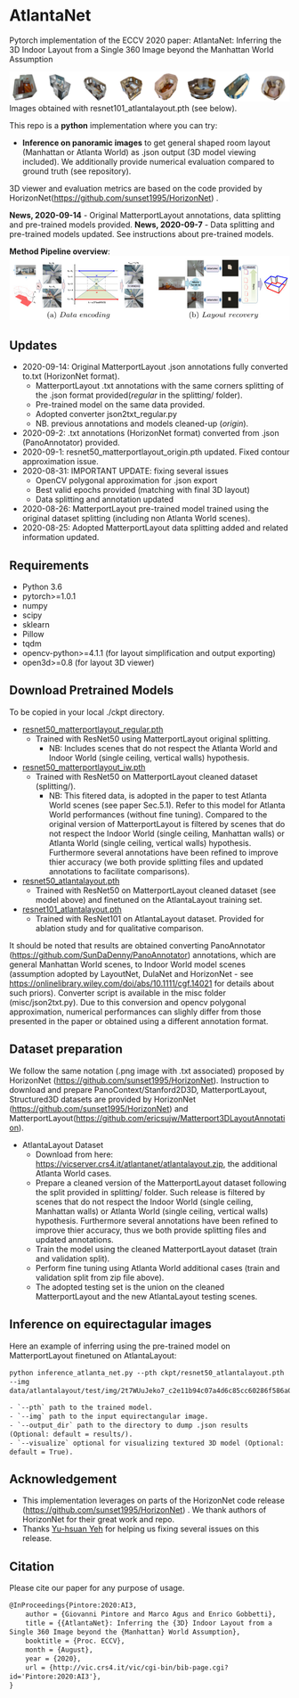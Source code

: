 # AtlantaNet
Pytorch implementation of the ECCV 2020 paper: AtlantaNet: Inferring the 3D Indoor Layout from a Single 360 Image beyond the Manhattan World Assumption

![](assets/teaser.jpg)
Images obtained with resnet101_atlantalayout.pth (see below).

This repo is a **python** implementation where you can try:
- **Inference on panoramic images** to get general shaped room layout (Manhattan or Atlanta World) as .json output (3D model viewing included).
We additionally provide numerical evaluation compared to ground truth (see repository).

3D viewer and evaluation metrics are based on the code provided by HorizonNet(https://github.com/sunset1995/HorizonNet) .

**News, 2020-09-14** - Original MatterportLayout annotations, data splitting and pre-trained models provided.
**News, 2020-09-7** - Data splitting and pre-trained models updated. See instructions about pre-trained models.

**Method Pipeline overview**:
![](assets/overview.jpg)

## Updates
* 2020-09-14: Original MatterportLayout .json annotations fully converted to.txt (HorizonNet format).
	- MatterportLayout .txt annotations with the same corners splitting of the .json format provided(_regular_ in the splitting/ folder).
	- Pre-trained model on the same data provided.
	- Adopted converter json2txt_regular.py
	- NB. previous annotations and models cleaned-up (_origin_).
* 2020-09-2: .txt annotations (HorizonNet format) converted from .json (PanoAnnotator) provided. 
* 2020-09-1: resnet50_matterportlayout_origin.pth updated. Fixed contour approximation issue.
* 2020-08-31: IMPORTANT UPDATE: fixing several issues
	- OpenCV polygonal approximation for .json export
	- Best valid epochs provided (matching with final 3D layout)
	- Data splitting and annotation updated
* 2020-08-26: MatterportLayout pre-trained model trained using the original dataset splitting (including non Atlanta World scenes).
* 2020-08-25: Adopted MatterportLayout data splitting added and related information updated.


## Requirements
- Python 3.6
- pytorch>=1.0.1
- numpy
- scipy
- sklearn
- Pillow
- tqdm
- opencv-python>=4.1.1 (for layout simplification and output exporting)
- open3d>=0.8 (for layout 3D viewer)

## Download Pretrained Models
To be copied in your local ./ckpt directory.
- [resnet50_matterportlayout_regular.pth](https://vicserver.crs4.it/atlantanet/resnet50_matterportlayout_regular.pth)
    - Trained with ResNet50 using MatterportLayout original splitting.  
	    - NB: Includes scenes that do not respect the Atlanta World and Indoor World (single ceiling, vertical walls) hypothesis.
- [resnet50_matterportlayout_iw.pth](https://vicserver.crs4.it/atlantanet/resnet50_matterportlayout_iw.pth)
    - Trained with ResNet50 on MatterportLayout cleaned dataset (splitting/). 
	    - NB: This fitered data, is adopted in the paper to test Atlanta World scenes (see paper Sec.5.1). 
		Refer to this model for Atlanta World performances (without fine tuning).
		Compared to the original version of MatterportLayout is filtered by scenes that do not respect the Indoor World (single ceiling, Manhattan walls) or Atlanta World (single ceiling, vertical walls) hypothesis.
		Furthermore several annotations have been refined to improve thier accuracy (we both provide splitting files and updated annotations to facilitate comparisons).
- [resnet50_atlantalayout.pth](https://vicserver.crs4.it/atlantanet/resnet50_atlantalayout.pth)
    - Trained with ResNet50 on MatterportLayout cleaned dataset (see model above) and finetuned on the AtlantaLayout training set.
- [resnet101_atlantalayout.pth](https://vicserver.crs4.it/atlantanet/resnet101_atlantalayout.pth)
    - Trained with ResNet101 on AtlantaLayout dataset. Provided for ablation study and for qualitative comparison.

It should be noted that results are obtained converting PanoAnnotator (https://github.com/SunDaDenny/PanoAnnotator) annotations, which are general Manhattan World scenes, to Indoor World model scenes (assumption adopted by LayoutNet, DulaNet and HorizonNet - see https://onlinelibrary.wiley.com/doi/abs/10.1111/cgf.14021 for details about such priors).
Converter script is available in the misc folder (misc/json2txt.py).
Due to this conversion and opencv polygonal approximation, numerical performances can slighly differ from those presented in the paper or obtained using a different annotation format.

## Dataset preparation
We follow the same notation (.png image with .txt associated) proposed by HorizonNet (https://github.com/sunset1995/HorizonNet).
Instruction to download and prepare PanoContext/Stanford2D3D, MatterportLayout, Structured3D datasets are provided by HorizonNet (https://github.com/sunset1995/HorizonNet) and MatterportLayout(https://github.com/ericsujw/Matterport3DLayoutAnnotation).

- AtlantaLayout Dataset
    - Download from here: https://vicserver.crs4.it/atlantanet/atlantalayout.zip, the additional Atlanta World cases.
	- Prepare a cleaned version of the MatterportLayout dataset following the split provided in splitting/ folder. Such release is filtered by scenes that do not respect the Indoor World (single ceiling, Manhattan walls) or Atlanta World (single ceiling, vertical walls) hypothesis. Furthermore several annotations have been refined to improve thier accuracy, thus we both provide splitting files and updated annotations.
	- Train the model using the cleaned MatterportLayout dataset (train and validation split).
	- Perform fine tuning using Atlanta World additional cases (train and validation split from zip file above).
	- The adopted testing set is the union on the cleaned MatterportLayout and the new AtlantaLayout testing scenes.
	
## Inference on equirectagular images	
Here an example of inferring using the pre-trained model on MatterportLayout finetuned on AtlantaLayout:
```
python inference_atlanta_net.py --pth ckpt/resnet50_atlantalayout.pth --img data/atlantalayout/test/img/2t7WUuJeko7_c2e11b94c07a4d6c85cc60286f586a02_equi.png
```    
    - `--pth` path to the trained model.
    - `--img` path to the input equirectangular image.
    - `--output_dir` path to the directory to dump .json results (Optional: default = results/).
    - `--visualize` optional for visualizing textured 3D model (Optional: default = True).

## Acknowledgement
- This implementation leverages on parts of the HorizonNet code release (https://github.com/sunset1995/HorizonNet) . We thank authors of HorizonNet for their great work and repo.
- Thanks [Yu-hsuan Yeh](https://github.com/Yeh-yu-hsuan) for helping us fixing several issues on this release.

	
## Citation
Please cite our paper for any purpose of usage.
```
@InProceedings{Pintore:2020:AI3,
    author = {Giovanni Pintore and Marco Agus and Enrico Gobbetti},
    title = {{AtlantaNet}: Inferring the {3D} Indoor Layout from a Single 360 Image beyond the {Manhattan} World Assumption},
    booktitle = {Proc. ECCV},
    month = {August},
    year = {2020},
    url = {http://vic.crs4.it/vic/cgi-bin/bib-page.cgi?id='Pintore:2020:AI3'},
}
```





